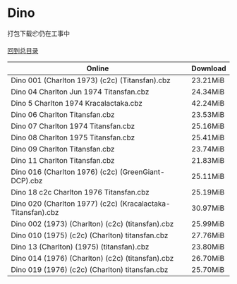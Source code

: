 # Dino

打包下载📦仍在工事中

[回到总目录](/Catalogs.md)







Online | Download
--- | ---
Dino 001 (Charlton 1973) (c2c) (Titansfan).cbz | 23.21MiB
Dino 04 Charlton Jun 1974 Titansfan.cbz | 24.34MiB
Dino 5 Charlton 1974 Kracalactaka.cbz | 42.24MiB
Dino 06 Charlton Titansfan.cbz | 23.53MiB
Dino 07 Charlton 1974 Titansfan.cbz | 25.16MiB
Dino 08 Charlton 1975 Titansfan.cbz | 25.41MiB
Dino 09 Charlton Titansfan.cbz | 23.74MiB
Dino 11 Charlton Titansfan.cbz | 21.83MiB
Dino 016 (Charlton 1976) (c2c) (GreenGiant-DCP).cbz | 25.11MiB
Dino 18 c2c Charlton 1976 Titansfan.cbz | 25.19MiB
Dino 020 (Charlton 1977) (c2c) (Kracalactaka-Titansfan).cbz | 30.97MiB
Dino 002 (1973) (Charlton) (c2c) (titansfan).cbz | 25.99MiB
Dino 010 (1975) (c2c) (Charlton) titansfan.cbz | 27.76MiB
Dino 13 (Charlton) (1975) (titansfan).cbz | 23.80MiB
Dino 014 (1976) (Charlton) (c2c) (titansfan).cbz | 26.70MiB
Dino 019 (1976) (c2c) (Charlton) titansfan.cbz | 25.70MiB